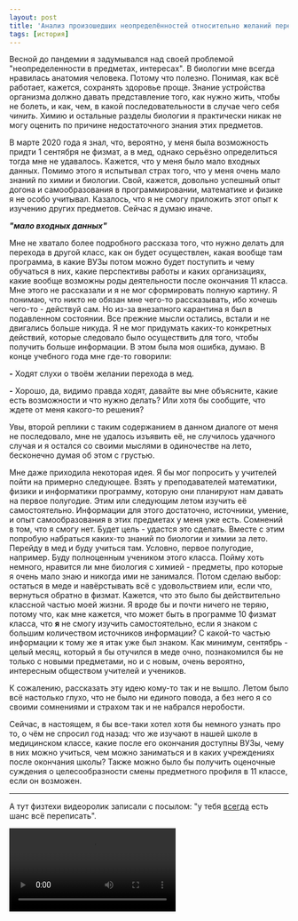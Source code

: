 ```yaml
---
layout: post
title: 'Анализ произошедших неопределённостей относительно желаний перехода в биохим (мед) класс'
tags: [история]
---
```


Весной до пандемии я задумывался над своей проблемой "неопределенности в предметах, интересах". В биологии мне всегда нравилась анатомия человека. Потому что полезно. Понимая, как всё работает, кажется, сохранять здоровье проще. Знание устройства организма должно давать представление того, как нужно жить, чтобы не болеть, и как, чем, в какой последовательности в случае чего себя *чинить*. Химию и остальные разделы биологии я практически никак не могу оценить по причине недостаточного знания этих предметов. 

В марте 2020 года я знал, что, вероятно, у меня была возможность придти 1 сентября не физмат, а в мед, однако серьёзно определиться тогда мне не удавалось. Кажется, что у меня было мало входных данных. Помимо этого я испытывал страх того, что у меня очень мало знаний по химии и биологии. Свой, кажется, довольно успешный опыт догона и самообразования в программировании, математике и физике я не особо учитывал. Казалось, что я не смогу приложить этот опыт к изучению других предметов. Сейчас я думаю иначе. 

***"мало входных данных"***

Мне не хватало более подробного рассказа того, что нужно делать для перехода в другой класс, как он будет осуществлен, какая вообще там программа, в какие ВУЗы потом можно будет поступить и чему обучаться в них, какие перспективы работы и каких организациях, какие вообще возможны роды деятельности после окончания 11 класса. Мне этого не рассказали и я не мог сформировать полную картину. Я понимаю, что никто не обязан мне чего-то рассказывать, ибо хочешь чего-то - действуй сам. Но из-за внезапного карантина я был в подавленном состоянии. Все прежние мысли остались, встали и не двигались больше никуда. Я не мог придумать каких-то конкретных действий, которые следовало было осуществить для того, чтобы получить больше информации. В этом была моя ошибка, думаю. В конце учебного года мне где-то говорили:

**-** Ходят слухи о твоём желании перехода в мед.

**-** Хорошо, да, видимо правда ходят, давайте вы мне объясните, какие есть возможности и что нужно делать? Или хотя бы сообщите, что ждете от меня какого-то решения?

Увы, второй реплики с таким содержанием в данном диалоге от меня не последовало, мне не удалось изъявить её, не случилось удачного случая и я остался со своими мыслями в одиночестве на лето, бесконечно думая об этом с грустью.

Мне даже приходила некоторая идея. Я бы мог попросить у учителей пойти на примерно следующее. Взять у преподавателей математики, физики и информатики программу, которую они планируют нам давать на первое полугодие. Этим или следующим летом изучить её самостоятельно. Информации для этого достаточно, источники, умение, и опыт самообразования в этих предметах у меня уже есть. Сомнений в том, что я смогу нет. Будет цель - удастся это сделать. Вместе с этим попробую набраться каких-то знаний по биологии и химии за лето. Перейду в мед и буду учиться там. Условно, первое полугодие, например. Буду полноценным учеником этого класса. Пойму хоть немного, нравится ли мне биология с химией - предметы, про которые я очень мало знаю и никогда ими не занимался. Потом сделаю выбор: остаться в меде и навёрстывать всё с удовольствием или, если что, вернуться обратно в физмат. Кажется, что это было бы действительно классной частью моей жизни. Я вроде бы и почти ничего не теряю, потому что, как мне кажется, что может быть в программе 10 физмат класса, что **я** не смогу изучить самостоятельно, если я знаком с большим количеством источников информации? С какой-то частью информации к тому же я итак уже был знаком. Как минимум, сентябрь - целый месяц, который я бы отучился в меде очно, познакомился бы не только с новыми предметами, но и с новым, очень вероятно, интересным обществом учителей и учеников. 

К сожалению, рассказать эту идею кому-то так и не вышло. Летом было всё настолько глухо, что не было ни единого повода, а без него я со своими сомнениями и страхом так и не набрался неробости.



Сейчас, в настоящем, я бы все-таки хотел хотя бы немного узнать про то, о чём не спросил год назад: что же изучают в нашей школе в медицинском классе, какие после его окончания доступны ВУЗы, чему в них можно учиться, чем можно заниматься и в каких учреждениях после окончания школы? Также можно было бы получить оценочные суждения о целесообразности смены предметного профиля в 11 классе, если он возможен.

------

А тут физтехи видеоролик записали с посылом: "у тебя <u>всегда</u> есть шанс всё переписать".

![you can rewrite](rewrite.mp4)
